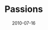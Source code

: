 ---
layout: music 
title: "Passions"
series: "House Work"
date: 2010-07-16 
description: "Brian Tome discusses uncovering your God-given passions."
audio: "http://s3.amazonaws.com/crossroadsaudiomessages/House_Work01.mp3"
audio-duration: "43:33"
---